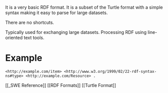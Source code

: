 It is a very basic RDF format. It is a subset of the Turtle format with a simple syntax making it easy to parse for large datasets.

There are no shortcuts.

Typically used for exchanging large datasets. Processing RDF using line-oriented text tools.

# Example

```turtle
<http://example.com/item> <http://www.w3.org/1999/02/22-rdf-syntax-ns#type> <http://example.com/Resource> .
```


[[_SWE Reference]]
[[RDF Formats]]
[[Turtle Format]]